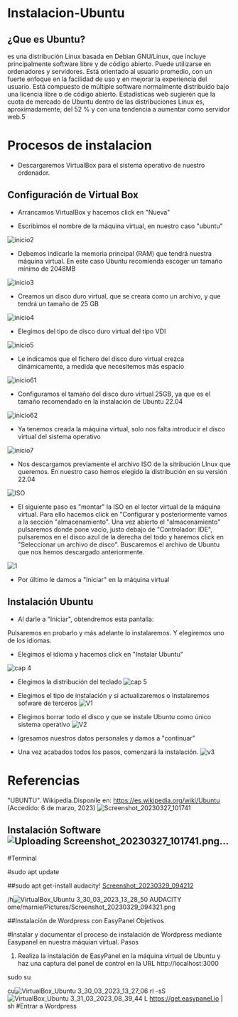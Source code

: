 # Instalacion-Ubuntu
## ¿Que es Ubuntu?
  es una distribución Linux basada en Debian GNU/Linux, que incluye principalmente software libre y de código abierto. Puede utilizarse en ordenadores y servidores. Está orientado al usuario promedio, con un fuerte enfoque en la facilidad de uso y en mejorar la experiencia del usuario. Está compuesto de múltiple software normalmente distribuido bajo una licencia libre o de código abierto. Estadísticas web sugieren que la cuota de mercado de Ubuntu dentro de las distribuciones Linux es, aproximadamente, del 52 % y con una tendencia a aumentar como servidor web.5
  # Procesos de instalacion
 
  - Descargaremos VirtualBox para el sistema operativo de nuestro ordenador.
  ## Configuración de Virtual Box
 
  - Arrancamos VirtualBox y hacemos click en "Nueva"
 
  - Escribimos el nombre de la máquina virtual, en nuestro caso "ubuntu"
 
  ![inicio2](./inicio2.png)
 
  - Debemos indicarle la memoria principal (RAM) que tendrá nuestra máquina virtual. En este caso Ubuntu recomienda escoger un tamaño mínimo de 2048MB
 
  ![inicio3](./inicio3.png)
   
  - Creamos un disco duro virtual, que se creara como un archivo, y que tendrá un tamaño de 25 GB
   
   ![inicio4](./inicio4.png)
   
  - Elegimos del tipo de disco duro virtual del tipo VDI
   
   ![inicio5](./inicio5.png)
   
  - Le indicamos que el fichero del disco duro virtual crezca dinámicamente, a medida que necesitemos más espacio
   
   ![inicio61](./inicio61.png)
 
  - Configuramos el tamaño del disco duro virtual 25GB, ya que es el tamaño recomendado en la instalación de Ubuntu 22.04
   
   ![inicio62](./inicio62.png)
   
  - Ya tenemos creada la máquina virtual, solo nos falta introducir el disco virtual del sistema operativo
 
  ![inicio7](./inicio7.png)
 
  - Nos descargamos previamente el archivo ISO de la sitribución LInux que queremos. En nuestro caso hemos elegido la distribución en su versión 22.04
 
  ![ISO](./ISO.png)
 
  - El siguiente paso es "montar" la ISO en el lector virtual de la máquina virtual. Para ello hacemos click en "Configurar y posteriormente vamos a la sección "almacenamiento". Una vez abierto el "almacenamiento" pulsaremos donde pone vacío, justo debajo de "Controlador: IDE", pulsaremos en el disco azul de la derecha del todo y haremos click en "Seleccionar un archivo de disco". Buscaremos el archivo de Ubuntu que nos hemos descargado anteriormente.
 
  ![1](./1.png)

  - Por último le damos a "Iniciar" en la máquina virtual
 
 
  ## Instalación Ubuntu
  - Al darle a "Iniciar", obtendremos esta pantalla:
 
  Pulsaremos en probarlo y más adelante lo instalaremos. Y elegiremos uno de los idiomas.
 
  - Elegimos el idioma y hacemos click en "Instalar Ubuntu"
 
  ![cap 4](./cap_4.png)
 
 
  - Elegimos la distribución del teclado
   ![cap 5](./cap5.png)
   
  - Elegimos el tipo de instalación y si actualizaremos o instalaremos sofware de terceros
   ![V1](./V1.png)
   
  - Elegimos borrar todo el disco y que se instale Ubuntu como único sistema operativo
   ![V2](./V2.png)
   
   - Igresamos nuestros datos personales y damos a "continuar"
   
   
   - Una vez acabados todos los pasos, comenzará la instalación.
     ![v3](./v3.png)
   
# Referencias
  "UBUNTU". Wikipedia.Disponile en: https://es.wikipedia.org/wiki/Ubuntu (Accedido: 6 de marzo, 2023)
  ![Screenshot_20230327_101741](https://user-images.githubusercontent.com/122264831/227883220-d1cecf92-0d83-4731-a0bf-2d3f90885c0e.png)

  ## Instalación Software![Uploading Screenshot_20230327_101741.png…]()

  
  #Terminal
  
 #sudo apt update
 
 ##sudo apt get-install audacity!
 [Screenshot_20230329_094212](https://user-images.githubusercontent.com/122264831/228462152-d667a64d-03ac-4a4e-965f-54cb53b008eb.png)
 
 /h![VirtualBox_Ubuntu 3_30_03_2023_13_28_50 AUDACITY](https://user-images.githubusercontent.com/122264831/228822458-6f585b13-daa3-4db2-b806-6247cb08604c.png)
ome/marnie/Pictures/Screenshot_20230329_094321.png

##Instalación de Wordpress con EasyPanel
Objetivos

#Instalar y documentar el proceso de instalación de Wordpress mediante Easypanel en nuestra máquian virtual.
Pasos

1. Realiza la instalación de EasyPanel en la máquina virtual de Ubuntu y haz una captura del panel de control en la URL http://localhost:3000

sudo su

cu![VirtualBox_Ubuntu 3_30_03_2023_13_27_06](https://user-images.githubusercontent.com/122264831/228822793-6f626964-a7ab-439e-8a12-2a5e892cf5c1.png)
rl -sS![VirtualBox_Ubuntu 3_31_03_2023_08_39_44](https://user-images.githubusercontent.com/122264831/229042929-d58d6b60-661b-44f3-9d1a-7daeb119e445.png)
L https://get.easypanel.io | sh
#Entrar a Wordpress


 
 
 

